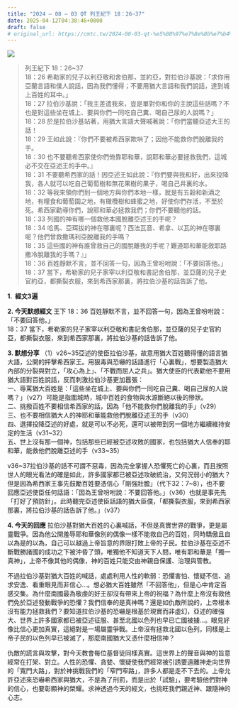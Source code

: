 ```yaml
---
title: "2024 – 08 – 03 QT 列王紀下 18：26~37"
date: 2025-04-12T04:38:46+0800
draft: false
# original_url: https://cmtc.tw/2024-08-03-qt-%e5%88%97%e7%8e%8b%e7%b4%80%e4%b8%8b-18%ef%bc%9a2637
---
```


![](/images/qt.jpg)
> 列王紀下 18：26\~37  
> 18：26 希勒家的兒子以利亞敬和舍伯那，並約亞，對拉伯沙基說：「求你用亞蘭言語和僕人說話，因為我們懂得；不要用猶大言語和我們說話，達到城上百姓的耳中。」  
> 18：27 拉伯沙基說：「我主差遣我來，豈是單對你和你的主說這些話嗎？不也是對這些坐在城上、要與你們一同吃自己糞、喝自己尿的人說嗎？」  
> 18：28 於是拉伯沙基站著，用猶大言語大聲喊著說：「你們當聽亞述大王的話！  
> 18：29 王如此說：『你們不要被希西家欺哄了；因他不能救你們脫離我的手。  
> 18：30 也不要聽希西家使你們倚靠耶和華，說耶和華必要拯救我們，這城必不交在亞述王的手中。』  
> 18：31 不要聽希西家的話！因亞述王如此說：『你們要與我和好，出來投降我，各人就可以吃自己葡萄樹和無花果樹的果子，喝自己井裏的水。  
> 18：32 等我來領你們到一個地方與你們本地一樣，就是有五穀和新酒之地，有糧食和葡萄園之地，有橄欖樹和蜂蜜之地，好使你們存活，不至於死。希西家勸導你們，說耶和華必拯救我們；你們不要聽他的話。  
> 18：33 列國的神有哪一個救他本國脫離亞述王的手呢？  
> 18：34 哈馬、亞珥拔的神在哪裏呢？西法瓦音、希拿、以瓦的神在哪裏呢？他們曾救撒瑪利亞脫離我的手嗎？  
> 18：35 這些國的神有誰曾救自己的國脫離我的手呢？難道耶和華能救耶路撒冷脫離我的手嗎？』」  
> 18：36 百姓靜默不言，並不回答一句，因為王曾吩咐說：「不要回答他。」  
> 18：37 當下，希勒家的兒子家宰以利亞敬和書記舍伯那，並亞薩的兒子史官約亞，都撕裂衣服，來到希西家那裏，將拉伯沙基的話告訴了他。

**1.  經文3遍**

**2. 今天默想經文**
王下 18：36 百姓靜默不言，並不回答一句，因為王曾吩咐說：「不要回答他。」  
18：37 當下，希勒家的兒子家宰以利亞敬和書記舍伯那，並亞薩的兒子史官約亞，都撕裂衣服，來到希西家那裏，將拉伯沙基的話告訴了他。

**3. 默想分享**
（1）v26\~35亞述的使臣拉伯沙基，故意用猶大百姓聽得懂的語言猶大語，公開的抨擊希西家王。用狠毒與恐嚇的話語進行「心裏戰」，想要製造猶大內部的分裂與對立，「攻心為上」、「不戰而屈人之兵」。猶大使臣的代表勸他不要用猶大語對百姓說話，反而刺激拉伯沙基更加囂張：  
一、辱罵猶大百姓是：「這些坐在城上、要與你們一同吃自己糞、喝自己尿的人說嗎？」（v27）可能是指圍城時，城中百姓的食物與水源斷絕以後的慘狀。  
二、挑撥百姓不要相信希西家的話，因為「他不能救你們脫離我的手」（v29）  
三、也不要相信猶大人的神耶和華能救他們脫離亞述王的手（v30）  
四、選擇投降亞述的好處，就是可以不必死，還可以被帶到另一個地方繼續維持安定的生活（v31\~32）  
五、世上沒有那一個神，包括那些已經被亞述攻敗的國家，也包括猶大人信奉的耶和華，能救他們脫離亞述的手（v33\~35）

v36\~37拉伯沙基的話不可謂不惡毒，因為完全掌握人恐懼死亡的心裏，而且按照世人的眼光看法的確是如此，許多國家都已被亞述攻破統治，又何況弱小的猶大？但是因為希西家王事先鼓勵百姓要憑信心「剛強壯膽」（代下32：7\~8），也不要回應亞述使臣任何話語：「因為王曾吩咐說：不要回答他。」（v36）也就是事先先「打好了預防針」。此時聽完亞述使臣話語的猶大臣僕，「都撕裂衣服，來到希西家那裏，將拉伯沙基的話告訴了他。」（v37）

**4. 今天的回應**
拉伯沙基對猶大百姓的心裏喊話，不但是真實世界的戰爭，更是屬靈戰爭。因為他公開羞辱耶和華像別的偶像一樣不能救自己的百姓，同時驕傲且自以為是的以為，自己可以越過上帝旨意的界限打敗上帝的子民。拉伯沙基在亞述不斷戰勝諸國的成功之下被沖昏了頭，唯獨他不知道天下人間，唯有耶和華是「獨一真神」，上帝不像其他的偶像，神的百姓只能交由神親自保護、治理與管教。

不過拉伯沙基對猶大百姓的喊話，處處利用人性的軟弱：恐懼害怕、懷疑不信、追求安逸、看重眼見而非信心…。想必猶大百姓雖然「不回答他」，但是心中肯定百感交集。為什麼南國最為敬虔的好王卻沒有帶來上帝的祝福？為什麼上帝沒有救他們免於亞述發動戰爭的恐懼？我們信奉的是真神嗎？還是如仇敵所說的，上帝根本沒有能力拯救我們？要知道拉伯沙基的恐嚇是根基於現實而非虛幻，亞述的確強大、世界上許多國家都已被亞述征服、甚至北國以色列也早已亡國被擄…。眼見好像比信心更加真實，這絕對是一場屬靈爭戰。上帝沒有拯救北國以色列，同樣是上帝子民的以色列早已被滅了，那麼南國猶大又憑什麼相信神？

仇敵的謊言與攻擊，對今天教會每位基督徒同樣真實。這世界上的聲音與神的旨意經常在打架、對立。人性的恐懼、貪婪、懷疑使我們經常被引誘要遠離神走向世界的「寬門大路」，對於神挑戰我們的「窄門窄路」，許多人都是走不下去的。上帝允許亞述來恐嚇希西家與猶大，不是為了刑罰，而是出於「試驗」，要考驗他們對神的信心，也要彰顯神的榮耀。求神透過今天的經文，也挑旺我們親近神、跟隨神的心志。
